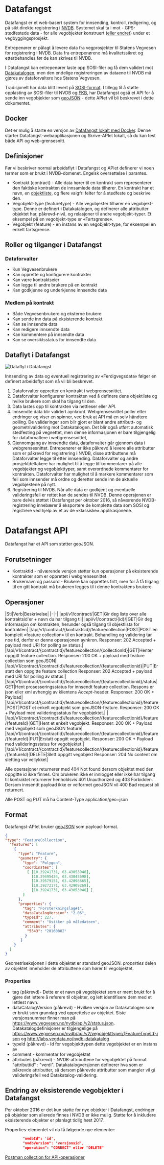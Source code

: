 # Datafangst

Datafangst er et web-basert system for innsending, kontroll, redigering, og på sikt direkte registrering i [NVDB](http://www.vegvesen.no/fag/Teknologi/Nasjonal+vegdatabank).
Systemet skal ta i mot - GPS-stedfestede data - for alle vegobjekter konstruert ([eller endret](#endredeobjekter))
 under et vegbyggingsprosjekt.

Entrepenører er pålagt å levere data fra vegprosjekter til Statens Vegvesen for registrering i NVDB. Data fra entrepenørene
 må kvalitetssikret og etterbehandles før de kan skrives til NVDB.

I Datafangst kan entrepenører laste opp SOSI-filer og få dem validert mot [Datakatalogen](http://www.vegvesen.no/fag/Teknologi/Nasjonal+vegdatabank/Datakatalogen),
men den endelige registreringen av dataene til NVDB må gjøres av dataforvaltere hos Statens Vegvesen.

Tradisjonelt har data blitt levert på [SOSI-format](http://www.kartverket.no/sosi/).
I tillegg til å støtte opplasting av SOSI-filer til NVDB og [FKB](http://www.kartverket.no/kart/kartdata/vektorkart/fkb/),
har Datafangst også et API for å sende inn vegobjekter som  [geoJSON](http://geojson.org) - dette APIet vil bli beskrevet i dette dokumentet.

## Docker
Det er mulig å starte en versjon av [Datafangst lokalt med Docker](https://hub.docker.com/r/nvdbapnevegdata/nvdb-datafangst/).
Denne starter Datafangst-webapplikasjonen og Skrive-APIet lokalt, så du kan test både API og web-grensesnitt. 

## Definisjoner
Før vi beskriver normal arbeidsflyt i Datafangst og APIet definerer vi noen termer som er brukt i NVDB-domenet. Engelsk oversettelse i parantes.
* Kontrakt (contract) - Alle data hører til en kontrakt som representerer den faktiske kontrakten de innsamlede data tilhører. En kontrakt har
 et navn, en [objektliste](http://www.vegvesen.no/fag/Teknologi/Nasjonal+vegdatabank/Objektliste), og flere valgfri felter for å stedfeste og beskrive den.
* Vegobjekt-type (featuretype) - Alle vegobjekter tilhører en vegobjekt-type. Denne er definert i Datakatalogen, og definerer alle
 attributter objektet har, påkrevd-nivå, og relasjoner til andre vegobjekt-typer. Et eksempel på en vegobjekt-type er «Fartsgrense».
* Vegobjekt (feature) - en instans av en vegobjekt-type, for eksempel en enkelt fartsgrense.


## Roller og tilganger i Datafangst

### Dataforvalter
* Kun Vegvesenbrukere
* Kan opprette og konfigurere kontrakter
* Kan være kontraktseier
* Kan legge til andre brukere på en kontrakt
* Kan godkjenne og underkjenne innsendte data

### Medlem på kontrakt
* Både Vegvesenbrukere og eksterne brukere
* Kan sende inn data på eksisterende kontrakt
* Kan se innsendte data
* Kan redigere innsendte data
* Kan kommentere på innsendte data
* Kan se oversiktsstatus for innsendte data

## Dataflyt i Datafangst
![Dataflyt i Datafangst](bilder/workflow.png)

Innsending av data og eventuell registrering av «Ferdigvegsdata» følger en definert arbeidsflyt som nå vil bli beskrevet.

1. Dataforvalter oppretter en kontrakt i webgrensesnittet.
2. Dataforvalter konfigurerer kontrakten ved å definere dens objektliste og hvilke brukere som skal ha tilgang til den.
3. Data lastes opp til kontrakten via nettleser eller API.
4. Innsendte data blir validert aynkront. Webgrensesnittet poller etter endringer og viser en spinner, ved bruk at API
 må en selv håndtere polling.
 De valideringer som blir gjort er blant andre attributt- og geometrivalidering mot Datakatalogen.
  Det blir også utført automatisk stedfesting på vegnettet, men denne informasjonen er bare tilgjengelig for dataforvaltere
  i webgrensesnittet,
5. Gjennomgang av innsendte data, dataforvalter går gjennom data i webgrensesnittet. Entrepenører er ikke påkrevd å levere alle
 attributter som er påkrevd for registrering i NVDB, disse attributtene må Dataforvalter legge til etter innsending.
 Dataforvalter og andre prosjektdeltakere har mulighet til å legge til kommentarer på alle vegobjekter og vegobjekttyper,
 samt overordnede kommentarer for kontrakten. Dataforvalter har mulighet til å markere kommentarer som feil som innsender
 må ordne og deretter sende inn de aktuelle vegobjektene på nytt.
6. Registrering til NVDB. Når alle data er godkjent og eventuelle valideringsfeil er rettet kan de sendes til NVDB.
 Denne opersjonen er bare delvis støttet i Datafangst per oktober 2016, så nåværende NVDB-registrering innebærer å
 eksportere de komplette data som SOSI og registrere ved hjelp av et av de «klassiske» applikasjonene.

# Datafangst API
Datafangst har et API som støtter geoJSON.

## Forutsetninger
* Kontraktid - nåværende versjon støtter kun operasjoner på eksisterende kontrakter som er opprettet i webgrensesnittet.
* Brukernavn og passord - Brukere kan opprettes fritt, men for å få tilgang til en gitt kontrakt må brukeren legges til
 i denne kontraktens brukere.

## Operasjoner


|Sti|Verb|Beskrivelse|
|-|-|
|api/v1/contract/|GET|Gir deg liste over alle kontraktsid'er + navn du har tilgang til|
|api/v1/contract/{id}/|GET|Gir deg informasjon om kontrakten, herunder også tilgang til objektlista for kontrakten|
|/api/v1/contract/{kontraktsid}/featurecollection|POST|POST en komplett «feature collection» til en kontrakt. Behandling og validering tar noe tid, derfor er denne operasjonen aynkron. Responser: 202 Accepted + payload med URI for polling av status.|
|/api/v1/contract/{contractId}/featurecollection/{collectionId}|GET|Henter oppgitt feature collection. Responser: 200 OK + payload med feature collection som geoJSON|
|/api/v1/contract/{contractId}/featurecollection/{featurecollectionid}|PUT|Erstatt den oppgitte feature collection Responser: 202 Accepted + payload med URI for polling av status.|
|/api/v1/contract/{contractId}/featurecollection/{featurecollectionid}/status|GET|Hent prosesseringsstatus for innsendt feature collection. Respons er json eller xml avhengig av klientens *Accept*-header. Responser: 200 OK + Payload|
|/api/v1/contract/{contractId}/featurecollection/{featurecollectionid}/feature|POST|POST et enkelt vegobjekt som geoJSON-feature. Responser: 200 OK + Payload med valideringsstatus for vegobjektet.|    |
|/api/v1/contract/{contractId}/featurecollection/{featurecollectionid}/feature/{featureId}|GET|Hent et enkelt vegobjekt. Responser: 200 OK + Payload med vegobjekt som geoJSON feature|
|/api/v1/contract/{contractId}/featurecollection/{featurecollectionid}/feature/{featureId}|PUT|Erstatt oppgitt vegobjekt. Responser: 200 OK + Payload med valideringsstatus for vegobjektet.|
|/api/v1/contract/{contractId}/featurecollection/{featurecollectionid}/feature/{featureId}|DELETE|Slett oppgitt vegobjekt Responser: 204 No content om sletting var vellykket|




Alle operasjoner returnerer med 404 Not found dersom objektet med den oppgitte id ikke finnes. Om brukeren ikke er innlogget eller ikke har tilgang til kontraktet returnerer henholdsvis 401 Unauthorized og 403 Forbidden. Dersom innsendt payload ikke er velformet geoJSON vil 400 Bad request bli returnert.

Alle POST og PUT må ha Content-Type application/geo+json

## Format

Datafangst-APIet bruker [geoJSON](https://tools.ietf.org/html/rfc7946) som payload-format.
```json
{
"type": "FeatureCollection",
  "features": [
    {
      "type": "Feature",
      "geometry": {
        "type": "Polygon",
        "coordinates": [
          [ [10.39241731, 63.43053048],
            [10.39495434, 63.43043698],
            [10.39579151, 63.42898665],
            [10.39272171, 63.42909269],
            [10.39241731, 63.43053048] ]
        ]
      },
      "properties": {
        "tag": "Forsterkningslag#1",
        "dataCatalogVersion": "2.06",
        "typeId": 227,
        "comment": "Usikker på måledatoen",
        "attributes": {
          "5543": "20160802"
         }
       }
    }
  ]
}
```

Geometriseksjonen i dette objektet er standard geoJSON. *properties* delen av objektet inneholder de attributtene som hører til vegobjektet.

### Properties
* tag (påkrevd)- Dette er et navn på vegobjektet som er ment brukt for å gjøre det lettere å referere til objekter, og lett identifisere dem med et lettlest navn.
* dataCatalogVersion (påkrevd) - Hvilken versjon av Datakatalogen som er brukt som grunnlag ved opprettelse av objektet. Siste versjonsnummer  finner man på https://www.vegvesen.no/nvdb/api/v2/status.json. Datakatalogdefinisjoner er tilgjengelige på https://www.vegvesen.no/nvdb/api/v2/vegobjekttyper/{FeatureTypeId}.json og http://labs.vegdata.no/nvdb-datakatalog
* typeId (påkrevd) - Id for vegobjekttypen dette vegobjektet er en instans av
* comment - kommentar for vegobjektet
* attributes (påkrevd) - NVDB-attributtene for vegobjektet på format "attributtid" : "verdi". Datakatalogversjonen definerer hva som er påkrevde attributter, så dersom påkrevde attributter som mangler vil gi valideringsfeil ved Datakatalog-validering.

## Endring av eksisterende vegobjekter i Datafangst<a name="endredeobjekter"></a>
 Per oktober 2016 er det kun støtte for nye objekter i Datafangst, endringer på objekter som allerede finnes i NVDB er ikke mulig. Støtte for å inkludere eksisterende objekter er planlagt tidlig høst 2017.

Properties-elementet vil da få følgende nye elementer:

```json
        "nvdbId": 'id',
        "nvdbVersion": 'versjonsid',
        "operation": "CORRECT" eller "DELETE"

```

[Postman collection for API-operasjoner](https://www.getpostman.com/collections/ef3fc73342f94df0585d)
